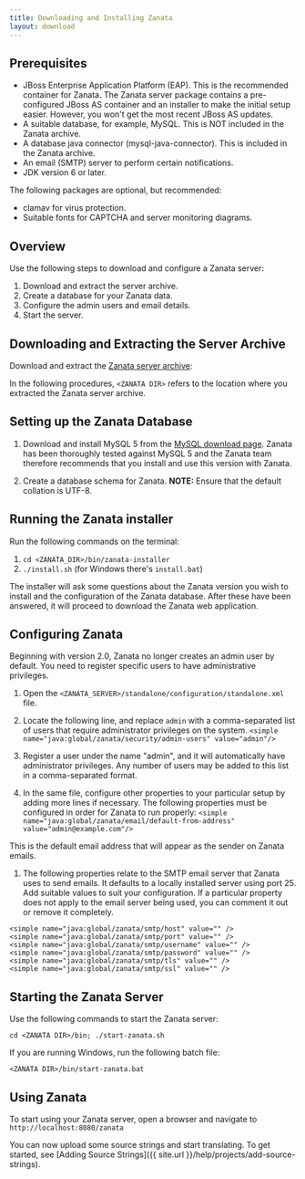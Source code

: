 ```yaml
---
title: Downloading and Installing Zanata
layout: download
---
```


## Prerequisites

- JBoss Enterprise Application Platform (EAP). This is the recommended container for Zanata. The Zanata server package contains a pre-configured JBoss AS container and an installer to make the initial setup easier. However, you won't get the most recent JBoss AS updates.
- A suitable database, for example, MySQL. This is NOT included in the Zanata archive.
- A database java connector (mysql-java-connector). This is included in the Zanata archive.
- An email (SMTP) server to perform certain notifications.
- JDK version 6 or later.

The following packages are optional, but recommended:

- clamav for virus protection.
- Suitable fonts for CAPTCHA and server monitoring diagrams.

## Overview

Use the following steps to download and configure a Zanata server:

 1. Download and extract the server archive.
 1. Create a database for your Zanata data.
 1. Configure the admin users and email details.
 1. Start the server.

## Downloading and Extracting the Server Archive

Download and extract the [Zanata server archive](http://sourceforge.net/projects/zanata/files/server/zanata-server.zip/download):

In the following procedures, `<ZANATA DIR>` refers to the location where you extracted the Zanata server archive.

## Setting up the Zanata Database

 1. Download and install MySQL 5 from the [MySQL download page](http://dev.mysql.com/downloads/mysql/).
 Zanata has been thoroughly tested against MySQL 5 and the Zanata team therefore recommends that you install and use this version with Zanata.

 1. Create a database schema for Zanata. **NOTE:** Ensure that the default collation is UTF-8.

## Running the Zanata installer

Run the following commands on the terminal:

 1. `cd <ZANATA_DIR>/bin/zanata-installer`
 1. `./install.sh`  (for Windows there's `install.bat`)

The installer will ask some questions about the Zanata version you wish to install and the configuration of the Zanata database. After these have been answered, it will proceed to download the Zanata web application.

## Configuring Zanata

Beginning with version 2.0, Zanata no longer creates an admin user by default. You need to register specific users to have administrative privileges.

 1. Open the `<ZANATA_SERVER>/standalone/configuration/standalone.xml` file.

 1. Locate the following line, and replace `admin` with a comma-separated list of users that require administrator privileges on the system.
 `<simple name="java:global/zanata/security/admin-users" value="admin"/>`

 1. Register a user under the name "admin", and it will automatically have administrator privileges. Any number of users may be added to this list in a comma-separated format.

 1. In the same file, configure other properties to your particular setup by adding more lines if necessary. The following properties must be configured in order for Zanata to run properly: 
 `<simple name="java:global/zanata/email/default-from-address" value="admin@example.com"/>` 

 This is the default email address that will appear as the sender on Zanata emails.

 1. The following properties relate to the SMTP email server that Zanata uses to send emails. It defaults to a locally installed server using port 25. Add suitable values to suit your configuration. If a particular property does not apply to the email server being used, you can comment it out or remove it completely.

  ```
  <simple name="java:global/zanata/smtp/host" value="" />
  <simple name="java:global/zanata/smtp/port" value="" />
  <simple name="java:global/zanata/smtp/username" value="" />
  <simple name="java:global/zanata/smtp/password" value="" />
  <simple name="java:global/zanata/smtp/tls" value="" />
  <simple name="java:global/zanata/smtp/ssl" value="" />
  ```

## Starting the Zanata Server

Use the following commands to start the Zanata server:

 `cd <ZANATA DIR>/bin; ./start-zanata.sh`

If you are running Windows, run the following batch file:

 `<ZANATA DIR>/bin/start-zanata.bat`


## Using Zanata

To start using your Zanata server, open a browser and navigate to `http://localhost:8080/zanata`

You can now upload some source strings and start translating. To get started, see [Adding Source Strings]({{ site.url }}/help/projects/add-source-strings).

<!---
<div class="txt--meta l--push-top-2">
<h3 class="epsilon">A few things to note:</h3>
<ul>
  <li>Zanata requires an email (SMTP) server to perform certain notifications.</li>
  <li>Make sure you are using JDK version 6 or higher.</li>
</ul>
</div>
--->
